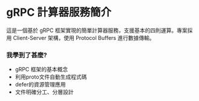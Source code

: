 # gRPC 計算器服務簡介

這是一個基於 gRPC 框架實現的簡單計算器服務，支援基本的四則運算。專案採用 Client-Server 架構，使用 Protocol Buffers 進行數據傳輸。

### 我學到了甚麼?
- gRPC 框架的基本概念
- 利用proto文件自動生成程式碼
- defer的資源管理應用
- 文件明確分工、分層設計


